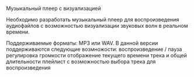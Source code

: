Музыкальный плеер с визуализацией

Необходимо разработать музыкальный плеер для воспроизведения аудиофайлов с возможностью визуализации звуковых волн в реальном времени.

Поддерживаемые форматы: MP3 или WAV.
В данной версии поддерживаются следующие возмножости:
воспроизведение / пауза
регулировка громкости
отображение текущего времени трека и общей длительности
плейлист с возможностью выбора трека для воспроизведения



